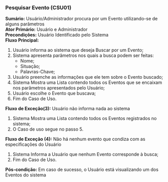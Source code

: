 ### Pesquisar Evento (CSU01) ###
**Sumário:** Usuário/Administrador procura por um Evento utilizando-se de alguns parâmetros   
**Ator Primário:** Usuário e Administrador  
**Precondições:** Usuário Identificado pelo Sistema  
**Fluxo Principal:**  
  1. Usuário informa ao sistema que deseja Buscar por um Evento;  
  2. Sistema apresenta parâmetros nos quais a busca podem ser feitas:  
     * Nome;  
     * Situação;  
     * Palavras-Chave;
  3. Usuário preenche as informações que ele tem sobre o Evento buscado;  
  4. Sistema Mostra uma Lista contendo todos os Eventos que se encaixam nos parâmetros apresentados pelo Usuário;  
  5. Usuário escolhe o Evento que buscava;  
  6. Fim do Caso de Uso.  

**Fluxo de Exceção(3):** Usuário não informa nada ao sistema  
  1. Sistema Mostra uma Lista contendo todos os Eventos registrados no sistema; 
  2. O Caso de uso segue no passo 5.  

**Fluxo de Exceção (4):** Não há nenhum evento que condiza com as especificações do Usuário  
  1. Sistema Informa a Usuário que nenhum Evento corresponde à busca;
  2. Fim do Caso de Uso.  

**Pós-condição:** Em caso de sucesso, o Usuário está visualizando um dos Eventos do sistema   